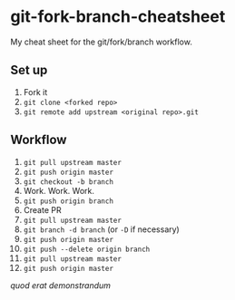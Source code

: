 # git-fork-branch-cheatsheet

My cheat sheet for the git/fork/branch workflow.

## Set up

1. Fork it
2. `git clone <forked repo>`
3. `git remote add upstream <original repo>.git`

## Workflow

1. `git pull upstream master`
2. `git push origin master`
3. `git checkout -b branch`
4. Work. Work. Work.
5. `git push origin branch`
6. Create PR
7. `git pull upstream master`
8. `git branch -d branch` (or `-D` if necessary)
9. `git push origin master`
10. `git push --delete origin branch`
11. `git pull upstream master`
12. `git push origin master`

_quod erat demonstrandum_

